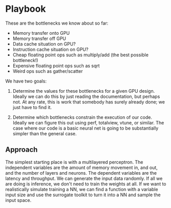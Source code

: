 
# Playbook

These are the bottlenecks we know about so far:

- Memory transfer onto GPU
- Memory transfer off GPU
- Data cache situation on GPU?
- Instruction cache situation on GPU?
- Cheap floating point ops such as multiply/add  (the best possible bottleneck!)
- Expensive floating point ops such as sqrt
- Weird ops such as gather/scatter

We have two goals: 

1. Determine the values for these bottlenecks for a given GPU design. Ideally we can do this 
   by just reading the documentation, but perhaps not. At any rate, this is work that somebody 
   has surely already done; we just have to find it.

2. Determine which bottlenecks constrain the execution of our code. Ideally we can figure 
   this out using perf, totalview, vtune, or similar. The case where our code is a basic neural
   net is going to be substantially simpler than the general case. 
   
## Approach

The simplest starting place is with a multilayered perceptron. The independent variables are the 
   amount of memory movement in, and out, and the number of layers and neurons. The dependent variables
   are the latency and throughput. We can generate the input data randomly. If all we 
   are doing is inference, we don't need to train the weights at all. If we want to realistically simulate
   training a NN, we can find a function with a variable input size and use the surrogate toolkit
   to turn it into a NN and sample the input space. 


   
   